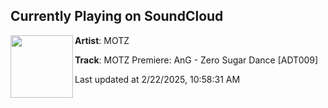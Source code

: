 ## Currently Playing on SoundCloud

[<img align="left" width="100" src="https://i1.sndcdn.com/artworks-fuccw9ESeAuWl9Rl-8WHSGw-t500x500.jpg">](https://soundcloud.com/motztechno/motz-premiere-ang-zero?in=alu-rsa/sets/premiere-ang-zero-sugar-dance)

**Artist**: MOTZ 

**Track**: MOTZ Premiere: AnG - Zero Sugar Dance [ADT009]

Last updated at 2/22/2025, 10:58:31 AM
